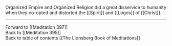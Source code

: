 Organized Empire and Organized Religion did a great disservice to humanity when they co-opted and distorted the [[Spirit]] and [[Logos]] of [[Christ]]. 

___

Forward to [[Meditation 397]]  
Back to [[Meditation 395]]  
Back to table of contents [[The Lionsberg Book of Meditations]]  